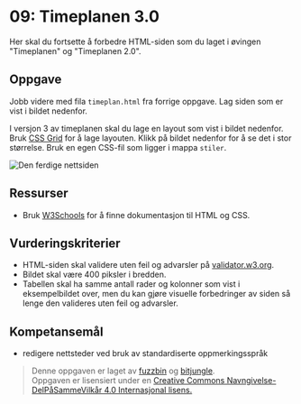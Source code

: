09: Timeplanen 3.0
==================
Her skal du fortsette å forbedre HTML-siden som du laget i øvingen "Timeplanen" og "Timeplanen 2.0".

Oppgave
-------
Jobb videre med fila `timeplan.html` fra forrige oppgave. Lag siden som er vist i bildet nedenfor. 

I versjon 3 av timeplanen skal du lage en layout som vist i bildet nedenfor. Bruk [CSS Grid]() for å lage layouten. Klikk på bildet nedenfor for å se det i stor størrelse. Bruk en egen CSS-fil som ligger i mappa `stiler`. 

![Den ferdige nettsiden](https://raw.githubusercontent.com/fagstoff/IT1/master/Bilder/timeplan3-2.png)

Ressurser
---------
* Bruk [W3Schools](http://www.w3schools.com/) for å finne dokumentasjon til HTML og CSS.

Vurderingskriterier
-------------------
* HTML-siden skal validere uten feil og advarsler på [validator.w3.org](https://validator.w3.org/).
* Bildet skal være 400 piksler i bredden.
* Tabellen skal ha samme antall rader og kolonner som vist i eksempelbildet over, men du kan gjøre visuelle forbedringer av siden så lenge den valideres uten feil og advarsler.

Kompetansemål
-------------
* redigere nettsteder ved bruk av standardiserte oppmerkingsspråk

>Denne oppgaven er laget av [fuzzbin](https://github.com/fuzzbin) og [bitjungle](https://github.com/bitjungle).  
>Oppgaven er lisensiert under en
>[Creative Commons Navngivelse-DelPåSammeVilkår 4.0 Internasjonal lisens.
](http://creativecommons.org/licenses/by-sa/4.0/)
